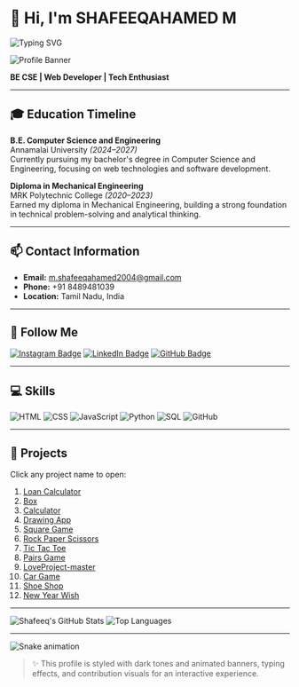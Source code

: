 # 👋 Hi, I'm SHAFEEQAHAMED M

![Typing SVG](https://readme-typing-svg.herokuapp.com?font=Fira+Code&duration=4000&color=00FFAA&center=true&vCenter=true&width=450&lines=Web+Developer;Tech+Enthusiast;Python+%7C+JS+%7C+SQL+Coder)

![Profile Banner](https://i.imgur.com/YOUR_IMAGE_ID.gif)

**BE CSE | Web Developer | Tech Enthusiast**

---

## 🎓 Education Timeline

**B.E. Computer Science and Engineering**  
Annamalai University *(2024–2027)*  
Currently pursuing my bachelor's degree in Computer Science and Engineering, focusing on web technologies and software development.

**Diploma in Mechanical Engineering**  
MRK Polytechnic College *(2020–2023)*  
Earned my diploma in Mechanical Engineering, building a strong foundation in technical problem-solving and analytical thinking.

---

## 📫 Contact Information
- **Email:** m.shafeeqahamed2004@gmail.com
- **Phone:** +91 8489481039
- **Location:** Tamil Nadu, India

---

## 🔗 Follow Me
[![Instagram Badge](https://img.shields.io/badge/-Instagram-E4405F?style=flat&logo=Instagram&logoColor=white)](https://www.instagram.com/m_shafeeqahamed_sad/profilecard/) 
[![LinkedIn Badge](https://img.shields.io/badge/-LinkedIn-blue?style=flat&logo=Linkedin&logoColor=white)](https://www.linkedin.com/in/shafeeqahamed-m-40b72a309/) 
[![GitHub Badge](https://img.shields.io/badge/-GitHub-333?style=flat&logo=github&logoColor=white)](https://github.com/shafeeqahamedinfo/)

---

## 💻 Skills
![HTML](https://img.shields.io/badge/-HTML-E34F26?style=flat&logo=html5&logoColor=white)
![CSS](https://img.shields.io/badge/-CSS-1572B6?style=flat&logo=css3&logoColor=white)
![JavaScript](https://img.shields.io/badge/-JavaScript-F7DF1E?style=flat&logo=javascript&logoColor=black)
![Python](https://img.shields.io/badge/-Python-3776AB?style=flat&logo=python&logoColor=white)
![SQL](https://img.shields.io/badge/-SQL-003B57?style=flat&logo=postgresql&logoColor=white)
![GitHub](https://img.shields.io/badge/-GitHub-181717?style=flat&logo=github&logoColor=white)

---

## 🚀 Projects
Click any project name to open:

1. [Loan Calculator](https://recyclezone.neocities.org/Loan%20calculator/)
2. [Box](https://recyclezone.neocities.org/BOX/)
3. [Calculator](https://recyclezone.neocities.org/Calculator/inex)
4. [Drawing App](https://recyclezone.neocities.org/Drawing%20App/)
5. [Square Game](https://recyclezone.neocities.org/GAMER%2001/)
6. [Rock Paper Scissors](https://recyclezone.neocities.org/GAMER%2004/Rock%20Paper%20Scissors%20Game)
7. [Tic Tac Toe](https://recyclezone.neocities.org/GAMER%2005/Tic%20Tac%20Toe.HTML)
8. [Pairs Game](https://recyclezone.neocities.org/GAMER%2006/INDEX)
9. [LoveProject-master](https://recyclezone.neocities.org/LoveProject-master/)
10. [Car Game](https://recyclezone.neocities.org/car/)
11. [Shoe Shop](https://recyclezone.neocities.org/project%204%20ok/MY%20SHOE.HTML)
12. [New Year Wish](https://recyclezone.neocities.org/project%206%20ok/)

---

![Shafeeq's GitHub Stats](https://github-readme-stats.vercel.app/api?username=shafeeqahamedinfo&show_icons=true&theme=tokyonight)
![Top Languages](https://github-readme-stats.vercel.app/api/top-langs/?username=shafeeqahamedinfo&layout=compact&theme=tokyonight)

---

![Snake animation](https://github.com/shafeeqahamedinfo/shafeeqahamedinfo/blob/output/github-contribution-grid-snake.svg)

> ✨ This profile is styled with dark tones and animated banners, typing effects, and contribution visuals for an interactive experience.
